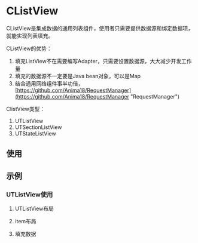 # CListView
CListView是集成数据的通用列表组件，使用者只需要提供数据源和绑定数据项，就能实现列表填充。

CListView的优势：
1. 填充ListView不在需要编写Adapter，只需要设置数据源，大大减少开发工作量
2. 填充的数据源不一定要是Java bean对象，可以是Map
3. 结合通用网络组件事半功倍，[https://github.com/Anima18/RequestManager](https://github.com/Anima18/RequestManager "RequestManager")

ClistView类型：
1. UTListView
2. UTSectionListView
3. UTStateListView

## 使用


## 示例
### UTListView使用
1. UTListView布局

2. item布局

3. 填充数据
